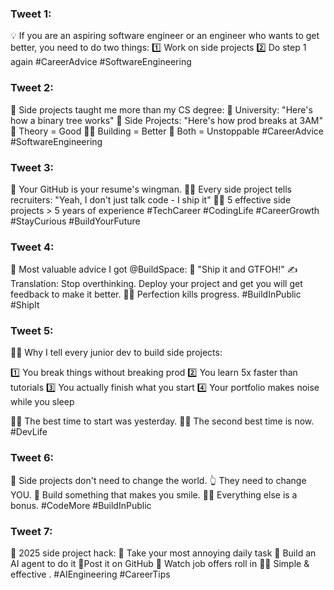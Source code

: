 ### Tweet 1:
💡 If you are an aspiring software engineer or an engineer who wants to get better, you need to do two things:
1️⃣ Work on side projects
2️⃣ Do step 1 again
#CareerAdvice #SoftwareEngineering

 

### Tweet 2:
🧐 Side projects taught me more than my CS degree:
🧠 University: "Here's how a binary tree works"
🤖 Side Projects: "Here's how prod breaks at 3AM"
🫡 Theory = Good
🤷‍♂️ Building = Better
🚀 Both = Unstoppable
#CareerAdvice #SoftwareEngineering

 
### Tweet 3:
🤪 Your GitHub is your resume's wingman.
🤷‍♂️ Every side project tells recruiters:
"Yeah, I don't just talk code - I ship it"
🤷‍♂️ 5 effective side projects > 5 years of experience
#TechCareer #CodingLife
#CareerGrowth #StayCurious #BuildYourFuture



### Tweet 4:
🚀 Most valuable advice I got @BuildSpace:
🚀 "Ship it and GTFOH!"
✍️ Translation: Stop overthinking. Deploy your project and get you will get feedback to make it better.
🤷‍♂️ Perfection kills progress.
#BuildInPublic #ShipIt

 

### Tweet 5:
🤷‍♂️ Why I tell every junior dev to build side projects:

1️⃣ You break things without breaking prod
2️⃣ You learn 5x faster than tutorials
3️⃣ You actually finish what you start
4️⃣ Your portfolio makes noise while you sleep

🤷‍♂️ The best time to start was yesterday.
🤷‍♂️ The second best time is now.
#DevLife


### Tweet 6:
👋 Side projects don't need to change the world.
👆 They need to change YOU.
🤪 Build something that makes you smile.
🤷‍♂️ Everything else is a bonus.
#CodeMore #BuildInPublic



### Tweet 7:
🚀 2025 side project hack:
🧐 Take your most annoying daily task
🤖 Build an AI agent to do it
🤖Post it on GitHub
💸 Watch job offers roll in
🤷‍♂️ Simple & effective .
#AIEngineering #CareerTips